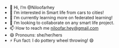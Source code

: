 - 👋 Hi, I’m @Niloofarhey
- 👀 I’m interested in Smart life from cars to cities!
- 🌱 I’m currently learning more on federated learning!
- 💞️ I’m looking to collaborate on any smart life project.
- 📫 How to reach me niloofar.hey@gmail.com
- 😄 Pronouns: she/her/hers 
- ⚡ Fun fact: I do pottery wheel throwing! 😄

